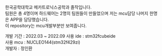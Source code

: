 한국공학대학교 메카트로닉스공학과 졸작입니다.  
팀원은 총 4명이며 하드웨어는 2명의 팀원들이 만들었으며 저는 mcu담당 나머지 한명은 APP을 담당했습니다.  
이 repository는 mcu개발부분만 보여줍니다.
  
개발 기간 : 2022.03 ~ 2022.09
사용 ide : stm32fcubeide  
사용 mcu : NUCLEO144(stm32f429zi)  
개발자 : 정인환  
